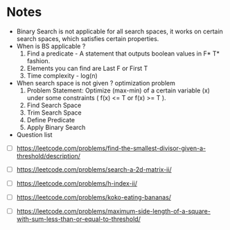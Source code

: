 # Notes
- Binary Search is not applicable for all search spaces, it works on certain search spaces, which satisfies certain properties.
- When is BS applicable ? 
   1. Find a predicate - A statement that outputs boolean values in F* T* fashion.
   2. Elements you can find are Last F or First T 
   3. Time complexity - log(n) 
- When search space is not given ? optimization problem
   1. Problem Statement: Optimize (max-min) of a certain variable (x) under some constraints ( f(x) <= T or f(x) >= T ).
   2. Find Search Space
   3. Trim Search Space
   4. Define Predicate
   5. Apply Binary Search
- Question list
- [ ] https://leetcode.com/problems/find-the-smallest-divisor-given-a-threshold/description/
- [ ] https://leetcode.com/problems/search-a-2d-matrix-ii/
- [ ] https://leetcode.com/problems/h-index-ii/
- [ ] https://leetcode.com/problems/koko-eating-bananas/
- [ ] https://leetcode.com/problems/maximum-side-length-of-a-square-with-sum-less-than-or-equal-to-threshold/

